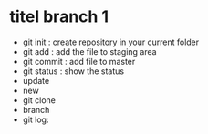 # titel branch 1

- git init : create repository in your current folder
- git add : add the file to staging area
- git commit : add file to master
- git status : show the status
- update
- new
- git clone <URL>
- branch
- git log: 
